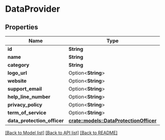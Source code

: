 # DataProvider

## Properties

Name | Type | Description | Notes
------------ | ------------- | ------------- | -------------
**id** | **String** |  | 
**name** | **String** |  | 
**category** | **String** |  | 
**logo_url** | Option<**String**> |  | [optional]
**website** | Option<**String**> |  | [optional]
**support_email** | Option<**String**> |  | [optional]
**help_line_number** | Option<**String**> |  | [optional]
**privacy_policy** | Option<**String**> |  | [optional]
**term_of_service** | Option<**String**> |  | [optional]
**data_protection_officer** | [**crate::models::DataProtectionOfficer**](DataProtectionOfficer.md) |  | 

[[Back to Model list]](../README.md#documentation-for-models) [[Back to API list]](../README.md#documentation-for-api-endpoints) [[Back to README]](../README.md)


